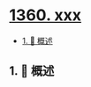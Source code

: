 # [1360. xxx](https://github.com/Tdahuyou/TNotes.leetcode/tree/main/notes/1360.%20xxx)

<!-- region:toc -->

- [1. 📝 概述](#1--概述)

<!-- endregion:toc -->

## 1. 📝 概述
